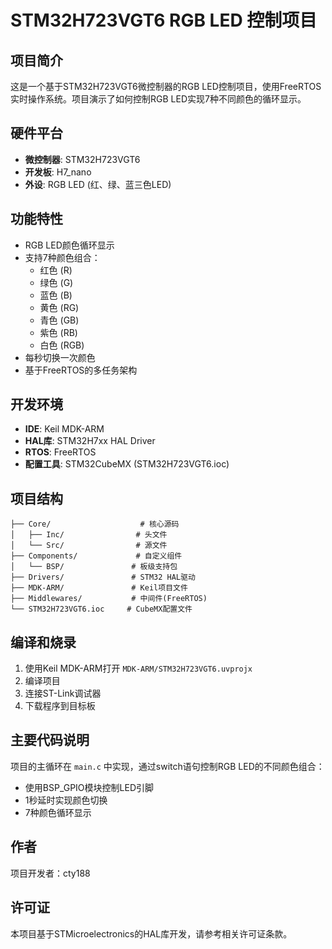 # STM32H723VGT6 RGB LED 控制项目

## 项目简介
这是一个基于STM32H723VGT6微控制器的RGB LED控制项目，使用FreeRTOS实时操作系统。项目演示了如何控制RGB LED实现7种不同颜色的循环显示。

## 硬件平台
- **微控制器**: STM32H723VGT6
- **开发板**: H7_nano
- **外设**: RGB LED (红、绿、蓝三色LED)

## 功能特性
- RGB LED颜色循环显示
- 支持7种颜色组合：
  - 红色 (R)
  - 绿色 (G) 
  - 蓝色 (B)
  - 黄色 (RG)
  - 青色 (GB)
  - 紫色 (RB)
  - 白色 (RGB)
- 每秒切换一次颜色
- 基于FreeRTOS的多任务架构

## 开发环境
- **IDE**: Keil MDK-ARM
- **HAL库**: STM32H7xx HAL Driver
- **RTOS**: FreeRTOS
- **配置工具**: STM32CubeMX (STM32H723VGT6.ioc)

## 项目结构
```
├── Core/                    # 核心源码
│   ├── Inc/                # 头文件
│   └── Src/                # 源文件
├── Components/             # 自定义组件
│   └── BSP/               # 板级支持包
├── Drivers/               # STM32 HAL驱动
├── MDK-ARM/               # Keil项目文件
├── Middlewares/           # 中间件(FreeRTOS)
└── STM32H723VGT6.ioc     # CubeMX配置文件
```

## 编译和烧录
1. 使用Keil MDK-ARM打开 `MDK-ARM/STM32H723VGT6.uvprojx`
2. 编译项目
3. 连接ST-Link调试器
4. 下载程序到目标板

## 主要代码说明
项目的主循环在 `main.c` 中实现，通过switch语句控制RGB LED的不同颜色组合：
- 使用BSP_GPIO模块控制LED引脚
- 1秒延时实现颜色切换
- 7种颜色循环显示

## 作者
项目开发者：cty188

## 许可证
本项目基于STMicroelectronics的HAL库开发，请参考相关许可证条款。